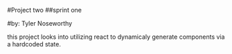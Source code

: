 #Project two
##sprint one

#by: Tyler Noseworthy

this project looks into utilizing react to dynamicaly generate components via a hardcoded state.

